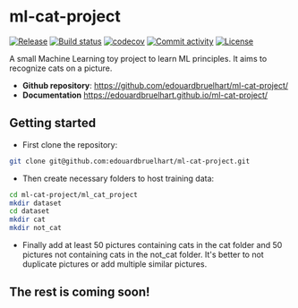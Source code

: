 # ml-cat-project

[![Release](https://img.shields.io/github/v/release/edouardbruelhart/ml-cat-project)](https://img.shields.io/github/v/release/edouardbruelhart/ml-cat-project)
[![Build status](https://img.shields.io/github/actions/workflow/status/edouardbruelhart/ml-cat-project/main.yml?branch=main)](https://github.com/edouardbruelhart/ml-cat-project/actions/workflows/main.yml?query=branch%3Amain)
[![codecov](https://codecov.io/gh/edouardbruelhart/ml-cat-project/branch/main/graph/badge.svg)](https://codecov.io/gh/edouardbruelhart/ml-cat-project)
[![Commit activity](https://img.shields.io/github/commit-activity/m/edouardbruelhart/ml-cat-project)](https://img.shields.io/github/commit-activity/m/edouardbruelhart/ml-cat-project)
[![License](https://img.shields.io/github/license/edouardbruelhart/ml-cat-project)](https://img.shields.io/github/license/edouardbruelhart/ml-cat-project)

A small Machine Learning toy project to learn ML principles. It aims to recognize cats on a picture.

- **Github repository**: <https://github.com/edouardbruelhart/ml-cat-project/>
- **Documentation** <https://edouardbruelhart.github.io/ml-cat-project/>

## Getting started

- First clone the repository:

```bash
git clone git@github.com:edouardbruelhart/ml-cat-project.git
```

- Then create necessary folders to host training data:

```bash
cd ml-cat-project/ml_cat_project
mkdir dataset
cd dataset
mkdir cat
mkdir not_cat
```

- Finally add at least 50 pictures containing cats in the cat folder and 50 pictures not containing cats in the not_cat folder. It's better to not duplicate pictures or add multiple similar pictures.

## The rest is coming soon!
